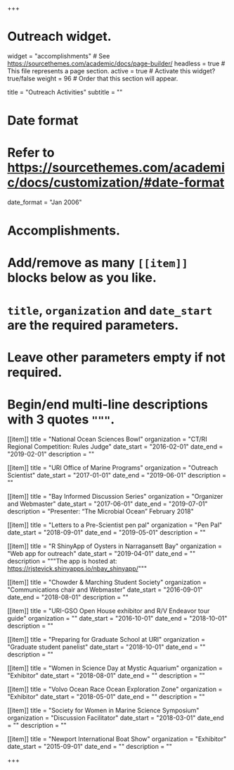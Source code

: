 +++
# Outreach widget.
widget = "accomplishments"  # See https://sourcethemes.com/academic/docs/page-builder/
headless = true  # This file represents a page section.
active = true  # Activate this widget? true/false
weight = 96  # Order that this section will appear.

title = "Outreach Activities"
subtitle = ""

# Date format
#   Refer to https://sourcethemes.com/academic/docs/customization/#date-format
date_format = "Jan 2006"

# Accomplishments.
#   Add/remove as many `[[item]]` blocks below as you like.
#   `title`, `organization` and `date_start` are the required parameters.
#   Leave other parameters empty if not required.
#   Begin/end multi-line descriptions with 3 quotes `"""`.

[[item]]
  title = "National Ocean Sciences Bowl"
  organization = "CT/RI Regional Competition: Rules Judge"
  date_start = "2016-02-01"
  date_end = "2019-02-01"
  description = ""

[[item]]
  title = "URI Office of Marine Programs"
  organization = "Outreach Scientist"
  date_start = "2017-01-01"
  date_end = "2019-06-01"
  description = ""

[[item]]
  title = "Bay Informed Discussion Series"
  organization = "Organizer and Webmaster"
  date_start = "2017-06-01"
  date_end = "2019-07-01"
  description = "Presenter: “The Microbial Ocean” February 2018"

[[item]]
  title = "Letters to a Pre-Scientist pen pal"
  organization = "Pen Pal"
  date_start = "2018-09-01"
  date_end = "2019-05-01"
  description = ""
  
[[item]]
  title = "R ShinyApp of Oysters in Narragansett Bay"
  organization = "Web app for outreach"
  date_start = "2019-04-01"
  date_end = ""
  description = """The app is hosted at: <a href="google.com">https://rjstevick.shinyapps.io/nbay_shinyapp/</a>"""

[[item]]
  title = "Chowder & Marching Student Society"
  organization = "Communications chair and Webmaster"
  date_start = "2016-09-01"
  date_end = "2018-08-01"
  description = ""
  
[[item]]
  title = "URI-GSO Open House exhibitor and R/V Endeavor tour guide"
  organization = ""
  date_start = "2016-10-01"
  date_end = "2018-10-01"
  description = ""
  
[[item]]
  title = "Preparing for Graduate School at URI"
  organization = "Graduate student panelist"
  date_start = "2018-10-01"
  date_end = ""
  description = ""
  
[[item]]
  title = "Women in Science Day at Mystic Aquarium"
  organization = "Exhibitor"
  date_start = "2018-08-01"
  date_end = ""
  description = ""
  
[[item]]
  title = "Volvo Ocean Race Ocean Exploration Zone"
  organization = "Exhibitor"
  date_start = "2018-05-01"
  date_end = ""
  description = ""
  
[[item]]
  title = "Society for Women in Marine Science Symposium"
  organization = "Discussion Facilitator"
  date_start = "2018-03-01"
  date_end = ""
  description = ""
  
[[item]]
  title = "Newport International Boat Show"
  organization = "Exhibitor"
  date_start = "2015-09-01"
  date_end = ""
  description = ""


+++
